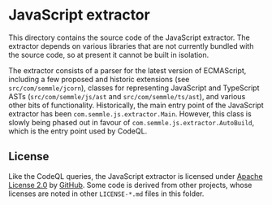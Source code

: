# JavaScript extractor

This directory contains the source code of the JavaScript extractor. The extractor depends on various libraries that are not currently bundled with the source code, so at present it cannot be built in isolation.

The extractor consists of a parser for the latest version of ECMAScript, including a few proposed and historic extensions (see `src/com/semmle/jcorn`), classes for representing JavaScript and TypeScript ASTs (`src/com/semmle/js/ast` and `src/com/semmle/ts/ast`), and various other bits of functionality. Historically, the main entry point of the JavaScript extractor has been `com.semmle.js.extractor.Main`. However, this class is slowly being phased out in favour of `com.semmle.js.extractor.AutoBuild`, which is the entry point used by CodeQL.

## License

Like the CodeQL queries, the JavaScript extractor is licensed under [Apache License 2.0](LICENSE) by [GitHub](https://github.com). Some code is derived from other projects, whose licenses are noted in other `LICENSE-*.md` files in this folder.
